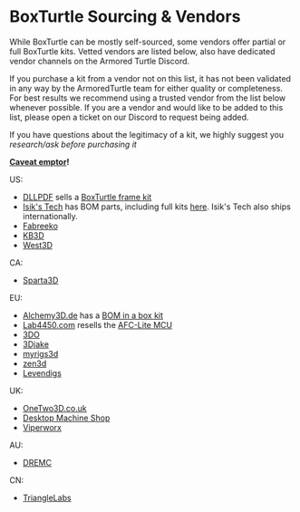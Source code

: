 # BoxTurtle Sourcing & Vendors

While BoxTurtle can be mostly self-sourced, some vendors offer partial or full BoxTurtle kits. Vetted vendors are listed below, also have
dedicated vendor channels on the Armored Turtle Discord.

If you purchase a kit from a vendor not on this list, it has not been validated in any way by the ArmoredTurtle team for
either quality or completeness. For best results we recommend using a trusted vendor from the list below whenever
possible. If you are a vendor and would like to be added to this list, please open a ticket on our Discord to request
being added.

If you have questions about the legitimacy of a kit, we highly suggest you *research/ask before purchasing it*

**[Caveat emptor](https://en.wikipedia.org/wiki/Caveat_emptor)!**

US:

- [DLLPDF](https://dllpdf.com) sells a [BoxTurtle frame kit](http://dllpdf.com/box-turtle-frame)
- [Isik's Tech](https://store.isiks.tech/) has BOM parts, including full
  kits [here](https://store.isiks.tech/collections/box-turtle-parts). Isik's Tech also ships internationally.
- [Fabreeko](https://www.fabreeko.com/products/box-turtle?_pos=4&_psq=box&_ss=e&_v=1.0)
- [KB3D](https://kb-3d.com/store/boxturtle/2132-pre-order-ldo-box-turtle-automated-filament-changer-kit-v10.html)
- [West3D](https://west3d.com/products/box-turtle-automated-filament-changer-multi-material-unit-by-armored-turtle)

CA:

- [Sparta3D](https://sparta3d.ca/products/ldo-box-turtle-kit)

EU:

- [Alchemy3D.de](https://alchemy3d.de) has a [BOM in a box kit](https://alchemy3d.de/products/boxturtle)
- [Lab4450.com](https://lab4450.com) resells the [AFC-Lite MCU](https://lab4450.com/product/afc-lite-board/)
- [3DO](https://3do.dk/3d-printer/2946-ldo-boxturtle-afc-kit-til-klipper-printere-forudbestilling.html)
- [3Djake](https://www.3djake.ch/fr-CH/ldo-motors/boxturtle-v10)
- [myrigs3d](https://myrigs3d.com/)
- [zen3d](https://shop.zen3d.eu/ldo-boxturtle-v10)
- [Levendigs](https://levendigs.com/products/ldo-boxturtle-v1-0-kit-afc-automatic-filament-changer)

UK:

- [OneTwo3D.co.uk](https://www.onetwo3d.co.uk)
- [Desktop Machine Shop](https://www.desktopmachineshop.com/shop/ldo-boxturtle-afc-kit-v1-0-163?category=4#attribute_values=)
- [Viperworx](https://www.viperworx.uk/product/box-turtle-enclosure-panels-by-armored-turtle)

AU:

- [DREMC](https://store.dremc.com.au/products/ldo-box-turtle-hardware-kit)

CN:

- [TriangleLabs](https://www.aliexpress.us/item/3256808146842990.html)
